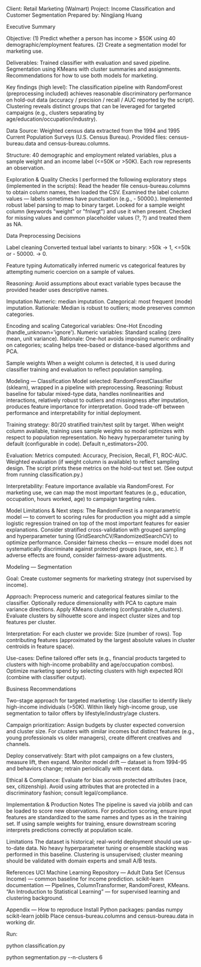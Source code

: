 Client: Retail Marketing (Walmart)
Project: Income Classification and Customer Segmentation
Prepared by: Ningjiang Huang

Executive Summary

Objective:
(1) Predict whether a person has income > $50K using 40 demographic/employment features.
(2) Create a segmentation model for marketing use.

Deliverables:
Trained classifier with evaluation and saved pipeline.
Segmentation using KMeans with cluster summaries and assignments.
Recommendations for how to use both models for marketing.

Key findings (high level):
The classification pipeline with RandomForest (preprocessing included) achieves reasonable discriminatory performance on hold-out data (accuracy / precision / recall / AUC reported by the script).
Clustering reveals distinct groups that can be leveraged for targeted campaigns (e.g., clusters separating by age/education/occupation/industry).

Data
Source:
Weighted census data extracted from the 1994 and 1995 Current Population Surveys (U.S. Census Bureau). Provided files: census-bureau.data and census-bureau.columns.

Structure:
40 demographic and employment related variables, plus a sample weight and an income label (<=50K or >50K). Each row represents an observation.

Exploration & Quality Checks
I performed the following exploratory steps (implemented in the scripts):
Read the header file census-bureau.columns to obtain column names, then loaded the CSV.
Examined the label column values — labels sometimes have punctuation (e.g., - 50000.). Implemented robust label parsing to map to binary target.
Looked for a sample weight column (keywords "weight" or "fnlwgt") and use it when present.
Checked for missing values and common placeholder values (?, ?) and treated them as NA.

Data Preprocessing Decisions

Label cleaning
Converted textual label variants to binary: >50k -> 1, <=50k or - 50000. -> 0.

Feature typing
Automatically inferred numeric vs categorical features by attempting numeric coercion on a sample of values.

Reasoning: Avoid assumptions about exact variable types because the provided header uses descriptive names.

Imputation
Numeric: median imputation.
Categorical: most frequent (mode) imputation.
Rationale: Median is robust to outliers; mode preserves common categories.

Encoding and scaling
Categorical variables: One-Hot Encoding (handle_unknown='ignore').
Numeric variables: Standard scaling (zero mean, unit variance).
Rationale: One-hot avoids imposing numeric ordinality on categories; scaling helps tree-based or distance-based algorithms and PCA.

Sample weights
When a weight column is detected, it is used during classifier training and evaluation to reflect population sampling.

Modeling — Classification
Model selected:
RandomForestClassifier (sklearn), wrapped in a pipeline with preprocessing.
Reasoning: Robust baseline for tabular mixed-type data, handles nonlinearities and interactions, relatively robust to outliers and missingness after imputation, produces feature importance for interpretation. Good trade-off between performance and interpretability for initial deployment.

Training strategy:
80/20 stratified train/test split by target.
When weight column available, training uses sample weights so model optimizes with respect to population representation.
No heavy hyperparameter tuning by default (configurable in code). Default n_estimators=200.

Evaluation:
Metrics computed: Accuracy, Precision, Recall, F1, ROC-AUC.
Weighted evaluation (if weight column is available) to reflect sampling design.
The script prints these metrics on the hold-out test set. (See output from running classification.py.)

Interpretability:
Feature importance available via RandomForest. For marketing use, we can map the most important features (e.g., education, occupation, hours worked, age) to campaign targeting rules.

Model Limitations & Next steps:
The RandomForest is a nonparametric model — to convert to scoring rules for production you might add a simple logistic regression trained on top of the most important features for easier explanations.
Consider stratified cross-validation with grouped sampling and hyperparameter tuning (GridSearchCV/RandomizedSearchCV) to optimize performance.
Consider fairness checks — ensure model does not systematically discriminate against protected groups (race, sex, etc.). If adverse effects are found, consider fairness-aware adjustments.

Modeling — Segmentation

Goal: Create customer segments for marketing strategy (not supervised by income).

Approach:
Preprocess numeric and categorical features similar to the classifier.
Optionally reduce dimensionality with PCA to capture main variance directions.
Apply KMeans clustering (configurable n_clusters).
Evaluate clusters by silhouette score and inspect cluster sizes and top features per cluster.

Interpretation:
For each cluster we provide:
Size (number of rows).
Top contributing features (approximated by the largest absolute values in cluster centroids in feature space).

Use-cases:
Define tailored offer sets (e.g., financial products targeted to clusters with high-income probability and age/occupation combos).
Optimize marketing spend by selecting clusters with high expected ROI (combine with classifier output).

Business Recommendations

Two-stage approach for targeted marketing:
Use classifier to identify likely high-income individuals (>50K).
Within likely high-income group, use segmentation to tailor offers by lifestyle/industry/age clusters.

Campaign prioritization:
Assign budgets by cluster expected conversion and cluster size.
For clusters with similar incomes but distinct features (e.g., young professionals vs older managers), create different creatives and channels.

Deploy conservatively:
Start with pilot campaigns on a few clusters, measure lift, then expand.
Monitor model drift — dataset is from 1994-95 and behaviors change; retrain periodically with recent data.

Ethical & Compliance:
Evaluate for bias across protected attributes (race, sex, citizenship).
Avoid using attributes that are protected in a discriminatory fashion; consult legal/compliance.

Implementation & Production Notes
The pipeline is saved via joblib and can be loaded to score new observations.
For production scoring, ensure input features are standardized to the same names and types as in the training set.
If using sample weights for training, ensure downstream scoring interprets predictions correctly at population scale.

Limitations
The dataset is historical; real-world deployment should use up-to-date data.
No heavy hyperparameter tuning or ensemble stacking was performed in this baseline.
Clustering is unsupervised; cluster meaning should be validated with domain experts and small A/B tests.

References
UCI Machine Learning Repository — Adult Data Set (Census Income) — common baseline for income prediction.
scikit-learn documentation — Pipelines, ColumnTransformer, RandomForest, KMeans.
“An Introduction to Statistical Learning” — for supervised learning and clustering background.


Appendix — How to reproduce
Install Python packages: pandas numpy scikit-learn joblib
Place census-bureau.columns and census-bureau.data in working dir.

Run:

python classification.py

python segmentation.py --n-clusters 6

